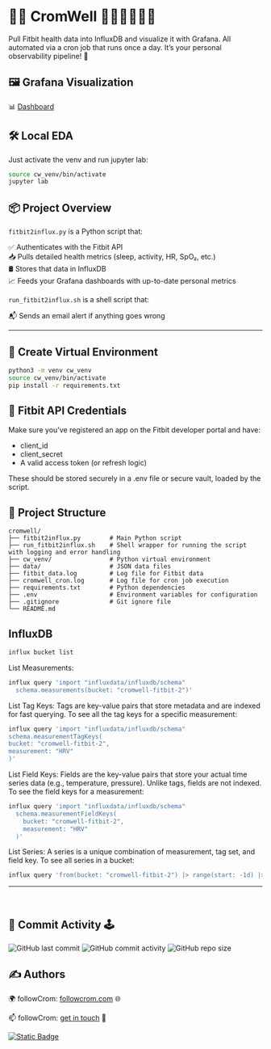 # 🏃‍♂️ CromWell 🍋🥝🍌🍐🥥🍈

Pull Fitbit health data into InfluxDB and visualize it with Grafana. All automated via a cron job that runs once a day. It’s your personal observability pipeline! 🚀

##  🖼️ Grafana Visualization

📊 [Dashboard](https://followcrom.grafana.net/d/97b9809e-408a-4f96-8f92-333e7167d952/cromwell-s-fitbit-board)


## 🛠️ Local EDA

Just activate the venv and run jupyter lab:

```bash
source cw_venv/bin/activate
jupyter lab
```

## 📦 Project Overview

`fitbit2influx.py` is a Python script that:

✅ Authenticates with the Fitbit API  
📥 Pulls detailed health metrics (sleep, activity, HR, SpO₂, etc.)  
🛢 Stores that data in InfluxDB  
📈 Feeds your Grafana dashboards with up-to-date personal metrics  

`run_fitbit2influx.sh` is a shell script that:

📬 Sends an email alert if anything goes wrong

---

## 🐍 Create Virtual Environment

```bash
python3 -m venv cw_venv  
source cw_venv/bin/activate  
pip install -r requirements.txt  
```

## 🔐 Fitbit API Credentials
Make sure you've registered an app on the Fitbit developer portal and have:

- client_id
- client_secret
- A valid access token (or refresh logic)

These should be stored securely in a .env file or secure vault, loaded by the script.

## 📁 Project Structure

```
cromwell/
├── fitbit2influx.py        # Main Python script
├── run_fitbit2influx.sh    # Shell wrapper for running the script with logging and error handling
├── cw_venv/                # Python virtual environment
├── data/                   # JSON data files
├── fitbit_data.log         # Log file for Fitbit data
├── cromwell_cron.log       # Log file for cron job execution
├── requirements.txt        # Python dependencies
├── .env                    # Environment variables for configuration
├── .gitignore              # Git ignore file
└── README.md
```

## InfluxDB

```bash
influx bucket list
```

List Measurements:

```bash
influx query 'import "influxdata/influxdb/schema"
  schema.measurements(bucket: "cromwell-fitbit-2")'
```

List Tag Keys:
Tags are key-value pairs that store metadata and are indexed for fast querying. To see all the tag keys for a specific measurement:

```bash
influx query 'import "influxdata/influxdb/schema"
schema.measurementTagKeys(
bucket: "cromwell-fitbit-2",
measurement: "HRV"
)'
```

List Field Keys:
Fields are the key-value pairs that store your actual time series data (e.g., temperature, pressure). Unlike tags, fields are not indexed. To see the field keys for a measurement:

```bash
influx query 'import "influxdata/influxdb/schema"
  schema.measurementFieldKeys(
    bucket: "cromwell-fitbit-2",
    measurement: "HRV"
  )'
```

List Series:
A series is a unique combination of measurement, tag set, and field key. To see all series in a bucket:

```bash
influx query 'from(bucket: "cromwell-fitbit-2") |> range(start: -1d) |> filter(fn: (r) => r._measurement == "HeartRate_Intraday") |> sort(columns: ["_time"]) |> limit(n: 200)'
```

---

<br>

## 📅 Commit Activity 🕹️

![GitHub last commit](https://img.shields.io/github/last-commit/followcrom/cromWell)
![GitHub commit activity](https://img.shields.io/github/commit-activity/m/followcrom/cromWell)
![GitHub repo size](https://img.shields.io/github/repo-size/followcrom/cromWell)

## ✍ Authors 

🌍 followCrom: [followcrom.com](https://followcrom.com/index.html) 🌐

📫 followCrom: [get in touch](https://followcrom.com/contact/contact.php) 👋

[![Static Badge](https://img.shields.io/badge/followcrom-online-blue)](http://followcrom.com)